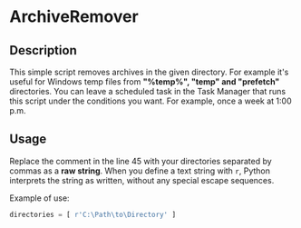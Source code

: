 # ArchiveRemover

## Description
This simple script removes archives in the given directory. For example it's useful for Windows temp files from <strong>"%temp%", "temp" and "prefetch"</strong> directories. 
You can leave a scheduled task in the Task Manager that runs this script under the conditions you want. For example, once a week at 1:00 p.m.

## Usage
Replace the comment in the line 45 with your directories separated by commas as a
<strong>raw string</strong>. When you define a text string with `r`, Python interprets the string as written, without any special escape sequences.

Example of use:
```python
directories = [ r'C:\Path\to\Directory' ]
```